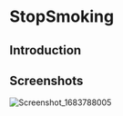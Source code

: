 # StopSmoking

## Introduction

## Screenshots

![Screenshot_1683788005](https://github.com/can-sevin/StopSmoking/assets/11235344/990c44a3-5b66-44e5-9702-b950f77e737f)
